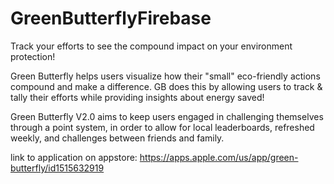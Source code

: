 # GreenButterflyFirebase

Track your efforts to see the compound impact on your environment protection!

Green Butterfly helps users visualize how their "small" eco-friendly actions compound 
and make a difference. GB does this by allowing users to track &amp; 
tally their efforts while providing insights about energy saved!

Green Butterfly V2.0 aims to keep users engaged in challenging themselves through a point 
system, in order to allow for local leaderboards, refreshed weekly, and challenges between friends
and family.
 
link to application on appstore: https://apps.apple.com/us/app/green-butterfly/id1515632919
